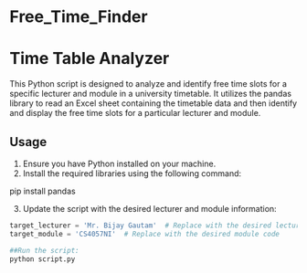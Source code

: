 # Free_Time_Finder

# Time Table Analyzer

This Python script is designed to analyze and identify free time slots for a specific lecturer and module in a university timetable. It utilizes the pandas library to read an Excel sheet containing the timetable data and then identify and display the free time slots for a particular lecturer and module.

## Usage

1. Ensure you have Python installed on your machine.
2. Install the required libraries using the following command:

pip install pandas

3. Update the script with the desired lecturer and module information:
```python
target_lecturer = 'Mr. Bijay Gautam'  # Replace with the desired lecturer's name
target_module = 'CS4057NI'  # Replace with the desired module code

##Run the script:
python script.py
